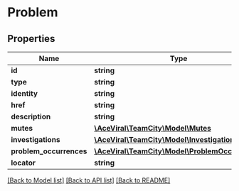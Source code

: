 # Problem

## Properties
Name | Type | Description | Notes
------------ | ------------- | ------------- | -------------
**id** | **string** |  | [optional] 
**type** | **string** |  | [optional] 
**identity** | **string** |  | [optional] 
**href** | **string** |  | [optional] 
**description** | **string** |  | [optional] 
**mutes** | [**\AceViral\TeamCity\Model\Mutes**](Mutes.md) |  | [optional] 
**investigations** | [**\AceViral\TeamCity\Model\Investigations**](Investigations.md) |  | [optional] 
**problem_occurrences** | [**\AceViral\TeamCity\Model\ProblemOccurrences**](ProblemOccurrences.md) |  | [optional] 
**locator** | **string** |  | [optional] 

[[Back to Model list]](../README.md#documentation-for-models) [[Back to API list]](../README.md#documentation-for-api-endpoints) [[Back to README]](../README.md)


